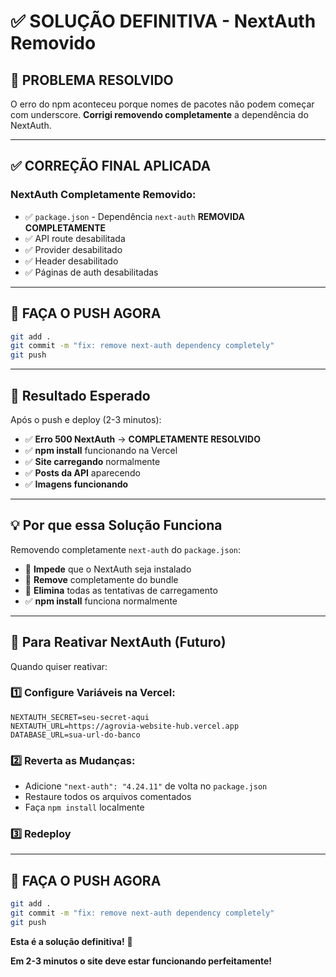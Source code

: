 # ✅ SOLUÇÃO DEFINITIVA - NextAuth Removido

## 🚨 **PROBLEMA RESOLVIDO**

O erro do npm aconteceu porque nomes de pacotes não podem começar com underscore. **Corrigi removendo completamente** a dependência do NextAuth.

---

## ✅ **CORREÇÃO FINAL APLICADA**

### **NextAuth Completamente Removido:**
- ✅ `package.json` - Dependência `next-auth` **REMOVIDA COMPLETAMENTE**
- ✅ API route desabilitada
- ✅ Provider desabilitado  
- ✅ Header desabilitado
- ✅ Páginas de auth desabilitadas

---

## 🚀 **FAÇA O PUSH AGORA**

```bash
git add .
git commit -m "fix: remove next-auth dependency completely"
git push
```

---

## 🎯 **Resultado Esperado**

Após o push e deploy (2-3 minutos):
- ✅ **Erro 500 NextAuth** → **COMPLETAMENTE RESOLVIDO**
- ✅ **npm install** funcionando na Vercel
- ✅ **Site carregando** normalmente
- ✅ **Posts da API** aparecendo
- ✅ **Imagens funcionando**

---

## 💡 **Por que essa Solução Funciona**

Removendo completamente `next-auth` do `package.json`:
- 🚫 **Impede** que o NextAuth seja instalado
- 🚫 **Remove** completamente do bundle
- 🚫 **Elimina** todas as tentativas de carregamento
- ✅ **npm install** funciona normalmente

---

## 🔧 **Para Reativar NextAuth (Futuro)**

Quando quiser reativar:

### **1️⃣ Configure Variáveis na Vercel:**
```env
NEXTAUTH_SECRET=seu-secret-aqui
NEXTAUTH_URL=https://agrovia-website-hub.vercel.app
DATABASE_URL=sua-url-do-banco
```

### **2️⃣ Reverta as Mudanças:**
- Adicione `"next-auth": "4.24.11"` de volta no `package.json`
- Restaure todos os arquivos comentados
- Faça `npm install` localmente

### **3️⃣ Redeploy**

---

## 🚨 **FAÇA O PUSH AGORA**

```bash
git add .
git commit -m "fix: remove next-auth dependency completely"
git push
```

**Esta é a solução definitiva!** 🎉

**Em 2-3 minutos o site deve estar funcionando perfeitamente!**
